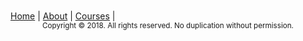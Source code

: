 
        
<body>
    
<h1></h1>
<nav><a href="semesterPlansIndex.html">Home</a> |
     <a href="semesterPlansAbout.html">About</a> |
     <a href="semesterPlansCourses.html">Courses</a> |
</nav>

    
<center><sub>Copyright &copy; 2018. All rights reserved. No duplication without permission.</sub></center>

</body>
    
</html>
